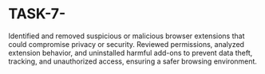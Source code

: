 # TASK-7-
Identified and removed suspicious or malicious browser extensions that could compromise privacy or security. Reviewed permissions, analyzed extension behavior, and uninstalled harmful add-ons to prevent data theft, tracking, and unauthorized access, ensuring a safer browsing environment.
